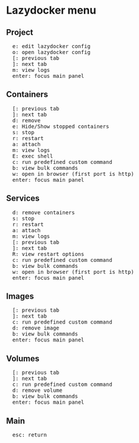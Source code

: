 # Lazydocker menu

## Project

<pre>
  <kbd>e</kbd>: edit lazydocker config
  <kbd>o</kbd>: open lazydocker config
  <kbd>[</kbd>: previous tab
  <kbd>]</kbd>: next tab
  <kbd>m</kbd>: view logs
  <kbd>enter</kbd>: focus main panel
</pre>

## Containers

<pre>
  <kbd>[</kbd>: previous tab
  <kbd>]</kbd>: next tab
  <kbd>d</kbd>: remove
  <kbd>e</kbd>: Hide/Show stopped containers
  <kbd>s</kbd>: stop
  <kbd>r</kbd>: restart
  <kbd>a</kbd>: attach
  <kbd>m</kbd>: view logs
  <kbd>E</kbd>: exec shell
  <kbd>c</kbd>: run predefined custom command
  <kbd>b</kbd>: view bulk commands
  <kbd>w</kbd>: open in browser (first port is http)
  <kbd>enter</kbd>: focus main panel
</pre>

## Services

<pre>
  <kbd>d</kbd>: remove containers
  <kbd>s</kbd>: stop
  <kbd>r</kbd>: restart
  <kbd>a</kbd>: attach
  <kbd>m</kbd>: view logs
  <kbd>[</kbd>: previous tab
  <kbd>]</kbd>: next tab
  <kbd>R</kbd>: view restart options
  <kbd>c</kbd>: run predefined custom command
  <kbd>b</kbd>: view bulk commands
  <kbd>w</kbd>: open in browser (first port is http)
  <kbd>enter</kbd>: focus main panel
</pre>

## Images

<pre>
  <kbd>[</kbd>: previous tab
  <kbd>]</kbd>: next tab
  <kbd>c</kbd>: run predefined custom command
  <kbd>d</kbd>: remove image
  <kbd>b</kbd>: view bulk commands
  <kbd>enter</kbd>: focus main panel
</pre>

## Volumes

<pre>
  <kbd>[</kbd>: previous tab
  <kbd>]</kbd>: next tab
  <kbd>c</kbd>: run predefined custom command
  <kbd>d</kbd>: remove volume
  <kbd>b</kbd>: view bulk commands
  <kbd>enter</kbd>: focus main panel
</pre>

## Main

<pre>
  <kbd>esc</kbd>: return
</pre>
